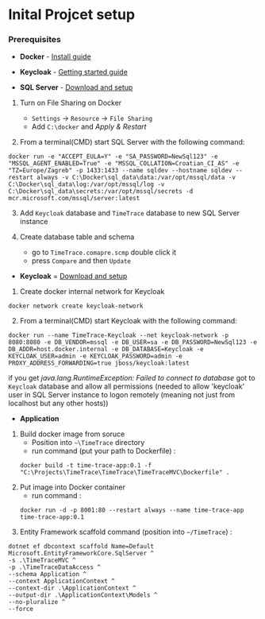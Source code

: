 # Inital Projcet setup

### Prerequisites

- **Docker** - [Install guide](https://docs.docker.com/docker-for-windows/install/)
- **Keycloak** - [Getting started guide](https://www.keycloak.org/getting-started/getting-started-docker)

- **SQL Server** - [Download and setup](https://hub.docker.com/_/microsoft-mssql-server)

1. Turn on File Sharing on Docker
	- `Settings` -> `Resource` -> `File Sharing`
	- Add `C:\docker` and *Apply & Restart*

2. From a terminal(CMD) start SQL Server with the following command:

```
docker run -e "ACCEPT_EULA=Y" -e "SA_PASSWORD=NewSql123" -e "MSSQL_AGENT_ENABLED=True" -e "MSSQL_COLLATION=Croatian_CI_AS" -e "TZ=Europe/Zagreb" -p 1433:1433 --name sqldev --hostname sqldev --restart always -v C:\Docker\sql_data\data:/var/opt/mssql/data -v C:\Docker\sql_data\log:/var/opt/mssql/log -v C:\Docker\sql_data\secrets:/var/opt/mssql/secrets -d mcr.microsoft.com/mssql/server:latest
```
3. Add `Keycloak` database and `TimeTrace` database to new SQL Server instance

4. Create database table and schema
	- go to `TimeTrace.comapre.scmp` double click it
	- press `Compare` and then `Update`

- **Keycloak** = [Download and setup](https://hub.docker.com/r/jboss/keycloak/)

1. Create docker internal network for Keycloak

```
docker network create keycloak-network
```

2. From a terminal(CMD) start Keycloak with the following command:

```
docker run --name TimeTrace-Keycloak --net keycloak-network -p 8080:8080 -e DB_VENDOR=mssql -e DB_USER=sa -e DB_PASSWORD=NewSql123 -e DB_ADDR=host.docker.internal -e DB_DATABASE=Keycloak -e KEYCLOAK_USER=admin -e KEYCLOAK_PASSWORD=admin -e PROXY_ADDRESS_FORWARDING=true jboss/keycloak:latest
```
if you get *java.lang.RuntimeException: Failed to connect to database* got to `Keycloak` database and allow all permissions (needed to allow 'keycloak' user in SQL Server instance to logon remotely (meaning not just from localhost but any other hosts))

- **Application**

1. Build docker image from soruce
	- Position into `~\TimeTrace` directory
	- run command (put your path to Dockerfile) :
	```
	docker build -t time-trace-app:0.1 -f "C:\Projects\TimeTrace\TimeTrace\TimeTraceMVC\Dockerfile" .
	```
2. Put image into Docker container
	- run command :
	```
	docker run -d -p 8001:80 --restart always --name time-trace-app time-trace-app:0.1
	```
3. Entity Framework scaffold command (position into `~/TimeTrace`) :
```
dotnet ef dbcontext scaffold Name=Default Microsoft.EntityFrameworkCore.SqlServer ^
-s .\TimeTraceMVC ^
-p .\TimeTraceDataAccess ^
--schema Application ^
--context ApplicationContext ^
--context-dir .\ApplicationContext ^
--output-dir .\ApplicationContext\Models ^
--no-pluralize ^
--force
```